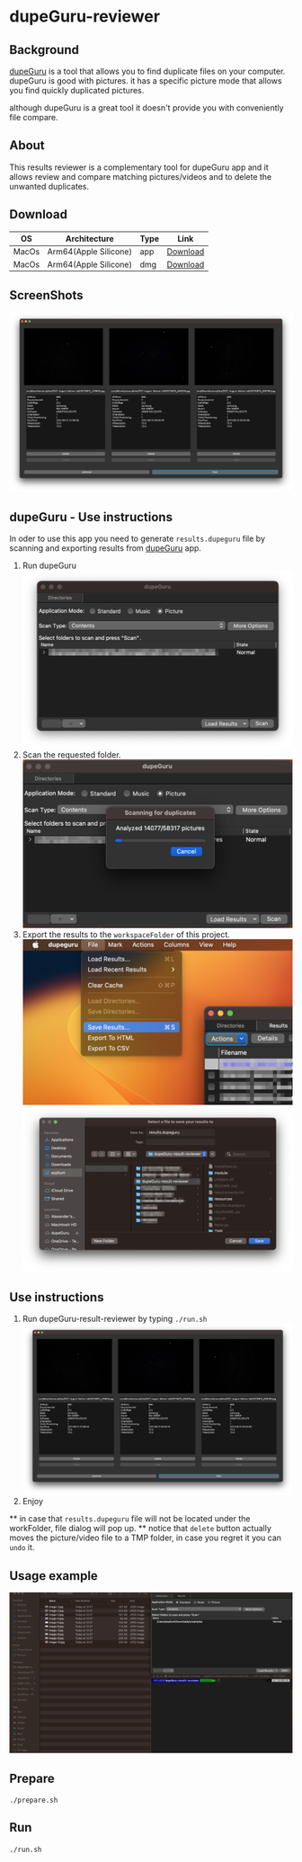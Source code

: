 # dupeGuru-reviewer

## Background

[dupeGuru](https://dupeguru.voltaicideas.net/) is a tool that allows you to find duplicate files on your computer.
dupeGuru is good with pictures. it has a specific picture mode that allows you find quickly duplicated pictures.

although dupeGuru is a great tool it doesn't provide you with conveniently file compare.

## About

This results reviewer is a complementary tool for dupeGuru app and it allows review and compare matching pictures/videos and to delete the unwanted duplicates.

## Download

| OS    | Architecture          | Type | Link                                                                                                  |
| ----- | --------------------- | ---- | ----------------------------------------------------------------------------------------------------- |
| MacOs | Arm64(Apple Silicone) | app  | [Download](https://github.com/ExpliuM/dupeGuru-reviewer/raw/main/dist/dupeGuru-reviewer-arm64.tar.gz) |
| MacOs | Arm64(Apple Silicone) | dmg  | [Download](https://github.com/ExpliuM/dupeGuru-reviewer/raw/main/dist/dupeGuru-reviewer-arm64.dmg)    |

## ScreenShots

![image](./resources/readme/dupeGuru-result-reviewer.png)

## dupeGuru - Use instructions

In oder to use this app you need to generate `results.dupeguru` file by scanning and exporting results from [dupeGuru](https://dupeguru.voltaicideas.net/) app.

1. Run dupeGuru
   ![image](./resources/readme/dupeGuru-main.png)
2. Scan the requested folder.
   ![image](./resources/readme/dupeGuru-Scanning.png)
3. Export the results to the `workspaceFolder` of this project.
   ![image](./resources/readme/dupeGuru-Save%20Results.png)
   ![image](./resources/readme/dupeGuru-Save%20as.png)

## Use instructions

1. Run dupeGuru-result-reviewer by typing `./run.sh`
   ![image](./resources/readme/dupeGuru-result-reviewer.png)
2. Enjoy

\*\* in case that `results.dupeguru` file will not be located under the workFolder, file dialog will pop up.
\*\* notice that `delete` button actually moves the picture/video file to a TMP folder, in case you regret it you can `undo` it.

## Usage example

![image](./resources/readme/UsageExample.gif)

## Prepare

```terminal
./prepare.sh
```

## Run

```terminal
./run.sh
```
